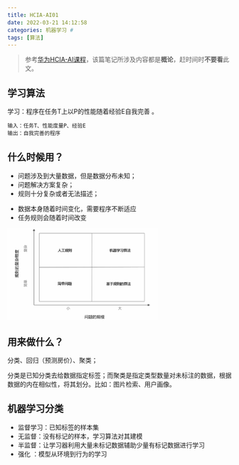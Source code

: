 ```yaml
---
title: HCIA-AI01
date: 2022-03-21 14:12:58
categories: 机器学习 #
tags: [算法]
---
```


> 参考[华为HCIA-AI课程](https://education.huaweicloud.com/courses/)，该篇笔记所涉及内容都是**概论**，赶时间时**不要看**此文。

## 学习算法

学习：程序在任务T上以P的性能随着经验E自我完善 。

```c
输入：任务T、性能度量P、经验E
输出：自我完善的程序
```

## 什么时候用？

- 问题涉及到大量数据，但是数据分布未知；
- 问题解决方案复杂；
- 规则十分复杂或者无法描述；

<!-- more -->

- 数据本身随着时间变化，需要程序不断适应
- 任务规则会随着时间改变

<img src="HCIA-AI01/image-20220321142415707.png" alt="image-20220321142415707" style="zoom: 33%;" />

## 用来做什么？

分类、回归（预测房价）、聚类；

分类是已知分类去给数据指定标签；而聚类是指定类型数量对未标注的数据，根据数据的内在相似性，将其划分。比如：图片检索、用户画像。

## 机器学习分类

- 监督学习：已知标签的样本集
- 无监督：没有标记的样本，学习算法对其建模
- 半监督：让学习器利用大量未标记数据辅助少量有标记数据进行学习
- 强化  ：模型从环境到行为的学习